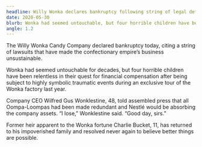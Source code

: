 ```yaml
---
headline: Willy Wonka declares bankruptcy following string of legal defeats
date: 2020-05-30
blurb: Wonka had seemed untouchable, but four horrible children have been relentless in their quest for financial compensation after being subject to highly symbolic traumatic events.
angle: 1.2
---
```


The Willy Wonka Candy Company declared bankruptcy today, citing a string of lawsuits that have made the confectionary empire’s business unsustainable.

Wonka had seemed untouchable for decades, but four horrible children have been relentless in their quest for financial compensation after being subject to highly symbolic traumatic events during an exclusive tour of the Wonka factory last year.

Company CEO Wilfred Gus Wonklestine, 48, told assembled press that all Oompa-Loompas had been made redundant and Nestlé would be absorbing the company assets. “I lose,” Wonklestine said. “Good day, sirs.”

Former heir apparent to the Wonka fortune Charlie Bucket, 11, has returned to his impoverished family and resolved never again to believe better things are possible.

